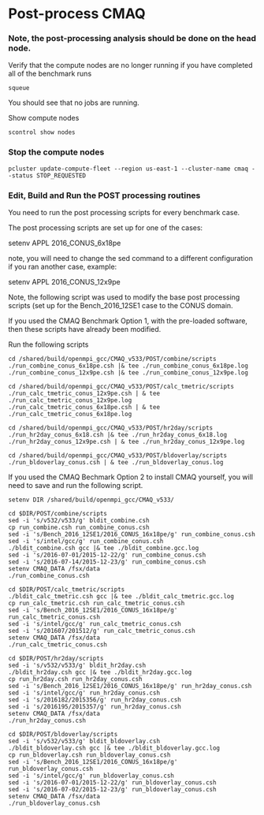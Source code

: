 # Post-process CMAQ

### Note, the post-processing analysis should be done on the head node.
Verify that the compute nodes are no longer running if you have completed all of the benchmark runs

`squeue`

You should see that no jobs are running.

Show compute nodes

`scontrol show nodes`

### Stop the compute nodes

`pcluster update-compute-fleet --region us-east-1 --cluster-name cmaq --status STOP_REQUESTED`


### Edit, Build and Run the POST processing routines

You need to run the post processing scripts for every benchmark case.

The post processing scripts are set up for one of the cases:

setenv APPL 2016_CONUS_6x18pe

note, you will need to change the sed command to a different configuration if you ran another case, example: 

setenv APPL 2016_CONUS_12x9pe


Note, the following script was used to modify the base post processing scripts (set up for the Bench_2016_12SE1 case to the CONUS domain.

If you used the CMAQ Benchmark Option 1, with the pre-loaded software, then these scripts have already been modified.

Run the following scripts

```
cd /shared/build/openmpi_gcc/CMAQ_v533/POST/combine/scripts
./run_combine_conus_6x18pe.csh |& tee ./run_combine_conus_6x18pe.log
./run_combine_conus_12x9pe.csh |& tee ./run_combine_conus_12x9pe.log
```

```
cd /shared/build/openmpi_gcc/CMAQ_v533/POST/calc_tmetric/scripts
./run_calc_tmetric_conus_12x9pe.csh | & tee ./run_calc_tmetric_conus_12x9pe.log
./run_calc_tmetric_conus_6x18pe.csh | & tee ./run_calc_tmetric_conus_6x18pe.log
```

```
cd /shared/build/openmpi_gcc/CMAQ_v533/POST/hr2day/scripts
./run_hr2day_conus_6x18.csh |& tee ./run_hr2day_conus_6x18.log
./run_hr2day_conus_12x9pe.csh | & tee ./run_hr2day_conus_12x9pe.log
```

```
cd /shared/build/openmpi_gcc/CMAQ_v533/POST/bldoverlay/scripts
./run_bldoverlay_conus.csh | & tee ./run_bldoverlay_conus.log
```

If you used the CMAQ Bechmark Option 2 to install CMAQ yourself, you will need to save and run the following script.

```
setenv DIR /shared/build/openmpi_gcc/CMAQ_v533/

cd $DIR/POST/combine/scripts
sed -i 's/v532/v533/g' bldit_combine.csh
cp run_combine.csh run_combine_conus.csh
sed -i 's/Bench_2016_12SE1/2016_CONUS_16x18pe/g' run_combine_conus.csh
sed -i 's/intel/gcc/g' run_combine_conus.csh
./bldit_combine.csh gcc |& tee ./bldit_combine.gcc.log
sed -i 's/2016-07-01/2015-12-22/g' run_combine_conus.csh
sed -i 's/2016-07-14/2015-12-23/g' run_combine_conus.csh
setenv CMAQ_DATA /fsx/data
./run_combine_conus.csh

cd $DIR/POST/calc_tmetric/scripts
./bldit_calc_tmetric.csh gcc |& tee ./bldit_calc_tmetric.gcc.log
cp run_calc_tmetric.csh run_calc_tmetric_conus.csh
sed -i 's/Bench_2016_12SE1/2016_CONUS_16x18pe/g' run_calc_tmetric_conus.csh
sed -i 's/intel/gcc/g' run_calc_tmetric_conus.csh
sed -i 's/201607/201512/g' run_calc_tmetric_conus.csh
setenv CMAQ_DATA /fsx/data
./run_calc_tmetric_conus.csh

cd $DIR/POST/hr2day/scripts
sed -i 's/v532/v533/g' bldit_hr2day.csh
./bldit_hr2day.csh gcc |& tee ./bldit_hr2day.gcc.log
cp run_hr2day.csh run_hr2day_conus.csh
sed -i 's/Bench_2016_12SE1/2016_CONUS_16x18pe/g' run_hr2day_conus.csh
sed -i 's/intel/gcc/g' run_hr2day_conus.csh
sed -i 's/2016182/2015356/g' run_hr2day_conus.csh
sed -i 's/2016195/2015357/g' run_hr2day_conus.csh
setenv CMAQ_DATA /fsx/data
./run_hr2day_conus.csh

cd $DIR/POST/bldoverlay/scripts
sed -i 's/v532/v533/g' bldit_bldoverlay.csh
./bldit_bldoverlay.csh gcc |& tee ./bldit_bldoverlay.gcc.log
cp run_bldoverlay.csh run_bldoverlay_conus.csh
sed -i 's/Bench_2016_12SE1/2016_CONUS_16x18pe/g' run_bldoverlay_conus.csh
sed -i 's/intel/gcc/g' run_bldoverlay_conus.csh
sed -i 's/2016-07-01/2015-12-22/g' run_bldoverlay_conus.csh
sed -i 's/2016-07-02/2015-12-23/g' run_bldoverlay_conus.csh
setenv CMAQ_DATA /fsx/data
./run_bldoverlay_conus.csh

```

